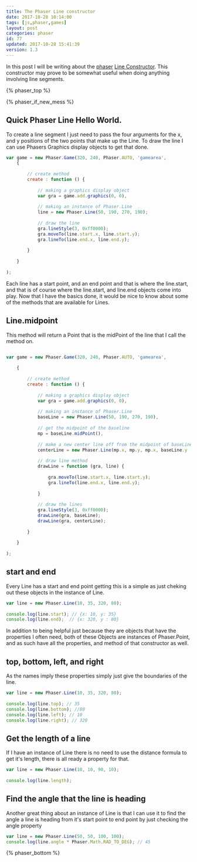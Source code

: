 ```yaml
---
title: The Phaser Line constructor
date: 2017-10-28 10:14:00
tags: [js,phaser,games]
layout: post
categories: phaser
id: 77
updated: 2017-10-28 15:41:39
version: 1.3
---
```


In this post I will be writing about the [phaser](http://phaser.io) [Line Constructor](http://phaser.io/docs/2.6.2/Phaser.Line.html). This constructor may prove to be somewhat useful when doing anything involving line segments.

<!-- more -->

{% phaser_top %}

{% phaser_if_new_mess %}

## Quick Phaser Line Hello World.

To create a line segment I just need to pass the four arguments for the x, and y positions of the two points that make up the Line. To draw the line I can use Phasers Graphics display objects to get that done.

```js
var game = new Phaser.Game(320, 240, Phaser.AUTO, 'gamearea', 
    {
 
        // create method
        create : function () {
 
            // making a graphics display object
            var gra = game.add.graphics(0, 0),
 
            // making an instance of Phaser.Line
            line = new Phaser.Line(50, 190, 270, 190);
 
            // draw the line
            gra.lineStyle(3, 0xff0000);
            gra.moveTo(line.start.x, line.start.y);
            gra.lineTo(line.end.x, line.end.y);
 
        }
 
    }
 
);
```

Each line has a start point, and an end point and that is where the line.start, and that is of course where the line.start, and line.end objects come into play. Now that I have the basics done, it would be nice to know about some of the methods that are available for Lines.

## Line.midpoint

This method will return a Point that is the midPoint of the line that I call the method on.

```js

var game = new Phaser.Game(320, 240, Phaser.AUTO, 'gamearea',
 
    {
 
        // create method
        create : function () {
 
            // making a graphics display object
            var gra = game.add.graphics(0, 0),
 
            // making an instance of Phaser.Line
            baseLine = new Phaser.Line(50, 190, 270, 190),
 
            // get the midpoint of the baseline
            mp = baseLine.midPoint(),
 
            // make a new center line off from the midpoint of baseLine
            centerLine = new Phaser.Line(mp.x, mp.y, mp.x, baseLine.y - 100),
 
            // draw line method
            drawLine = function (gra, line) {
 
                gra.moveTo(line.start.x, line.start.y);
                gra.lineTo(line.end.x, line.end.y);
 
            }
 
            // draw the lines
            gra.lineStyle(3, 0xff0000);
            drawLine(gra, baseLine);
            drawLine(gra, centerLine);
 
        }
 
    }
 
);
```

## start and end

Every Line has a start and end point getting this is a simple as just cheking out these objects in the instance of Line.

```js
var line = new Phaser.Line(10, 35, 320, 80);
 
console.log(line.start); // {x: 10, y: 35}
console.log(line.end);  // {x: 320, y : 80}
```

In addition to being helpful just because they are objects that have the properties I often need, both of these Objects are instances of Phaser.Point, and as such have all the properties, and method of that constructor as well.

## top, bottom, left, and right

As the names imply these properties simply just give the boundaries of the line.

```js
var line = new Phaser.Line(10, 35, 320, 80);
 
console.log(line.top); // 35
console.log(line.bottom); //80
console.log(line.left); // 10
console.log(line.right); // 320
```

## Get the length of a line

If I have an instance of Line there is no need to use the distance formula to get it's length, there is all ready a property for that.

```js
var line = new Phaser.Line(10, 10, 90, 10);
 
console.log(line.length);
```

## Find the angle that the line is heading

Another great thing about an instance of Line is that I can use it to find the angle a line is heading from it's start point to end point by just checking the angle property

```js
var line = new Phaser.Line(50, 50, 100, 100);
console.log(line.angle * Phaser.Math.RAD_TO_DEG); // 45
```

{% phaser_bottom %}